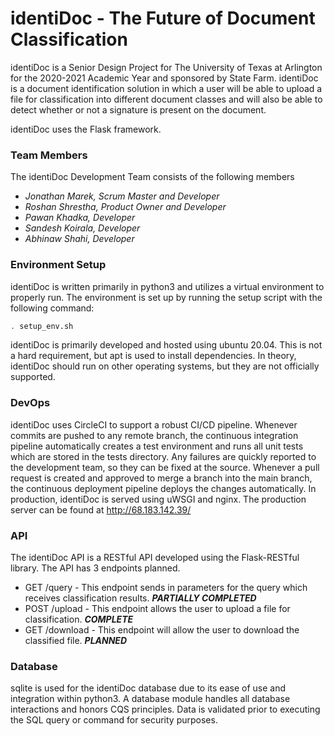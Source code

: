 # identiDoc - The Future of Document Classification

identiDoc is a Senior Design Project for The University of Texas at Arlington for the 2020-2021 Academic Year and sponsored by State Farm. identiDoc is a document identification solution in which a user will be able to upload a file for classification into different document classes and will also be able to detect whether or not a signature is present on the document.

identiDoc uses the Flask framework.

### Team Members

The identiDoc Development Team consists of the following members

* *Jonathan Marek, Scrum Master and Developer*
* *Roshan Shrestha, Product Owner and Developer*
* *Pawan Khadka, Developer*
* *Sandesh Koirala, Developer*
* *Abhinaw Shahi, Developer*

<!--- TODO - ADD SECTION TO DESCRIBE THE DOCUMENTS THAT ARE IDENTIFIED USING IDENTIDOC -->

### Environment Setup

identiDoc is written primarily in python3 and utilizes a virtual environment to properly run. The environment is set up by running the setup script with the following command:

```bash
. setup_env.sh
```

identiDoc is primarily developed and hosted using ubuntu 20.04. This is not a hard requirement, but apt is used to install dependencies. In theory, identiDoc should run on other operating systems, but they are not officially supported.

### DevOps

identiDoc uses CircleCI to support a robust CI/CD pipeline. Whenever commits are pushed to any remote branch, the continuous integration pipeline automatically creates a test environment and runs all unit tests which are stored in the tests directory. Any failures are quickly reported to the development team, so they can be fixed at the source. Whenever a pull request is created and approved to merge a branch into the main branch, the continuous deployment pipeline deploys the changes automatically. In production, identiDoc is served using uWSGI and nginx. The production server can be found at http://68.183.142.39/

### API

The identiDoc API is a RESTful API developed using the Flask-RESTful library. The API has 3 endpoints planned.
* GET /query - This endpoint sends in parameters for the query which receives classification results. ***PARTIALLY COMPLETED***
* POST /upload - This endpoint allows the user to upload a file for classification. ***COMPLETE***
* GET /download - This endpoint will allow the user to download the classified file. ***PLANNED***

### Database

sqlite is used for the identiDoc database due to its ease of use and integration within python3. A database module handles all database interactions and honors CQS principles. Data is validated prior to executing the SQL query or command for security purposes.
